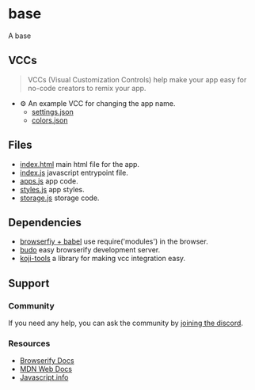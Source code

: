 # base
A base

## VCCs
> VCCs (Visual Customization Controls) help make your app easy for no-code creators to remix your app.
- ⚙️ An example VCC for changing the app name.
    * [settings.json](#~/.koji/customization/settings.json!visual)
    * [colors.json](#~/.koji/customization/colors.json!visual)

## Files
- [index.html](#~/index.html) main html file for the app.
- [index.js](#~/index.js) javascript entrypoint file.
- [apps.js](#~/app.js) app code.
- [styles.js](#~/styles.js) app styles.
- [storage.js](#~/storage.js) storage code.

## Dependencies
- [browserfiy + babel](http://browserify.org/) use require('modules') in the browser.
- [budo](https://github.com/mattdesl/budo) easy browserify development server.
- [koji-tools](https://www.npmjs.com/package/koji-tools) a library for making vcc integration easy.

## Support
### Community
If you need any help, you can ask the community by [joining the discord](https://discordapp.com/invite/eQuMJF6).

### Resources
- [Browserify Docs](https://github.com/browserify/browserify)
- [MDN Web Docs](https://developer.mozilla.org/en-US/)
- [Javascript.info](http://javascript.info/)
